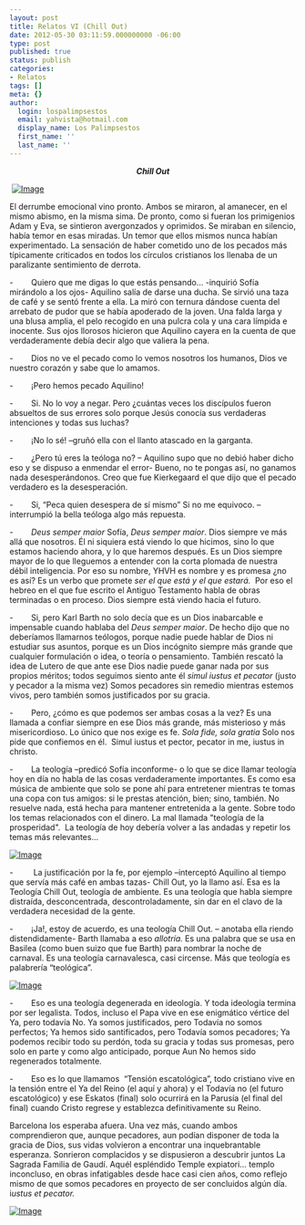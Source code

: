 ```yaml
---
layout: post
title: Relatos VI (Chill Out)
date: 2012-05-30 03:11:59.000000000 -06:00
type: post
published: true
status: publish
categories:
- Relatos
tags: []
meta: {}
author:
  login: lospalimpsestos
  email: yahvista@hotmail.com
  display_name: Los Palimpsestos
  first_name: ''
  last_name: ''
---
```

<p align="center"><em><strong>Chill Out</strong></em></p>
<p> <a href="http://lospalimpsestos.files.wordpress.com/2012/05/2009-08-17-kindsofcoffee.jpg"><img class="size-full wp-image aligncenter" src="{{ site.baseurl }}/assets/2009-08-17-kindsofcoffee.jpg" alt="Image" /></a></p>
<p>El derrumbe emocional vino pronto. Ambos se miraron, al amanecer, en el mismo abismo, en la misma sima. De pronto, como si fueran los primigenios Adam y Eva, se sintieron avergonzados y oprimidos. Se miraban en silencio, había temor en esas miradas. Un temor que ellos mismos nunca habían experimentado. La sensación de haber cometido uno de los pecados más típicamente criticados en todos los círculos cristianos los llenaba de un paralizante sentimiento de derrota. </p>
<p>-        Quiero que me digas lo que estás pensando… -inquirió Sofía mirándolo a los ojos- Aquilino salía de darse una ducha. Se sirvió una taza de café y se sentó frente a ella. La miró con ternura dándose cuenta del arrebato de pudor que se había apoderado de la joven. Una falda larga y una blusa amplia, el pelo recogido en una pulcra cola y una cara límpida e inocente. Sus ojos llorosos hicieron que Aquilino cayera en la cuenta de que verdaderamente debía decir algo que valiera la pena.</p>
<p>-        Dios no ve el pecado como lo vemos nosotros los humanos, Dios ve nuestro corazón y sabe que lo amamos.</p>
<p>-        ¡Pero hemos pecado Aquilino!</p>
<p>-        Si. No lo voy a negar. Pero ¿cuántas veces los discípulos fueron absueltos de sus errores solo porque Jesús conocía sus verdaderas intenciones y todas sus luchas?</p>
<p>-        ¡No lo sé! –gruñó ella con el llanto atascado en la garganta.</p>
<p>-        ¿Pero tú eres la teóloga no? – Aquilino supo que no debió haber dicho eso y se dispuso a enmendar el error- Bueno, no te pongas así, no ganamos nada desesperándonos. Creo que fue Kierkegaard el que dijo que el pecado verdadero es la desesperación.</p>
<p>-        Si, “Peca quien desespera de sí mismo” Si no me equivoco. –interrumpió la bella teóloga algo más repuesta.</p>
<p>-        <em>Deus semper maior</em> Sofía, <em>Deus semper maior</em>. Dios siempre ve más allá que nosotros. Él ni siquiera está viendo lo que hicimos, sino lo que estamos haciendo ahora, y lo que haremos después. Es un Dios siempre mayor de lo que lleguemos a entender con la corta plomada de nuestra débil inteligencia. Por eso su nombre, YHVH es nombre y es promesa ¿no es así? Es un verbo que promete <em>ser el que está y el que estará. </em> Por eso el hebreo en el que fue escrito el Antiguo Testamento habla de obras terminadas o en proceso. Dios siempre está viendo hacia el futuro.</p>
<p>-        Si, pero Karl Barth no solo decía que es un Dios inabarcable e impensable cuando hablaba del <em>Deus semper maior</em>. De hecho dijo que no deberíamos llamarnos teólogos, porque nadie puede hablar de Dios ni estudiar sus asuntos, porque es un Dios incógnito siempre más grande que cualquier formulación o idea, o teoría o pensamiento. También rescató la idea de Lutero de que ante ese Dios nadie puede ganar nada por sus propios méritos; todos seguimos siento ante él <em>simul iustus et pecator </em>(justo y pecador a la misma vez) Somos pecadores sin remedio mientras estemos vivos, pero también somos justificados por su gracia.</p>
<p>-        Pero, ¿cómo es que podemos ser ambas cosas a la vez? Es una llamada a confiar siempre en ese Dios más grande, más misterioso y más misericordioso. Lo único que nos exige es fe. <em>Sola fide, sola gratia </em>Solo nos pide que confiemos en él.  Simul iustus et pector, pecator in me, iustus in christo.</p>
<p>-        La teología –predicó Sofía inconforme- o lo que se dice llamar teología hoy en día no habla de las cosas verdaderamente importantes. Es como esa música de ambiente que solo se pone ahí para entretener mientras te tomas una copa con tus amigos: si le prestas atención, bien; sino, también. No resuelve nada, está hecha para mantener entretenida a la gente. Sobre todo los temas relacionados con el dinero. La mal llamada "teología de la prosperidad".  La teología de hoy debería volver a las andadas y repetir los temas más relevantes…</p>
<p><a href="http://lospalimpsestos.files.wordpress.com/2012/05/20081020-0x0_10600151.jpg"><img class="size-full wp-image aligncenter" src="{{ site.baseurl }}/assets/20081020-0x0_10600151.jpg" alt="Image" /></a></p>
<p>-         La justificación por la fe, por ejemplo –interceptó Aquilino al tiempo que servía más café en ambas tazas- Chill Out, yo la llamo así. Esa es la Teología Chill Out, teología de ambiente. Es una teología que habla siempre distraída, desconcentrada, descontroladamente, sin dar en el clavo de la verdadera necesidad de la gente.</p>
<p>-        ¡Ja!, estoy de acuerdo, es una teología Chill Out. – anotaba ella riendo distendidamente- Barth llamaba a eso <em>allotría. </em>Es una palabra que se usa en Basilea (como buen suizo que fue Barth) para nombrar la noche de carnaval. Es una teología carnavalesca, casi circense. Más que teología es palabrería “teológica”.</p>
<p><a href="http://lospalimpsestos.files.wordpress.com/2012/05/cl94_f_only.jpg"><img class="size-full wp-image aligncenter" src="{{ site.baseurl }}/assets/cl94_f_only.jpg" alt="Image" /></a></p>
<p>-        Eso es una teología degenerada en ideología. Y toda ideología termina por ser legalista. Todos, incluso el Papa vive en ese enigmático vértice del Ya, pero todavía No. Ya somos justificados, pero Todavía no somos perfectos; Ya hemos sido santificados, pero Todavía somos pecadores; Ya podemos recibir todo su perdón, toda su gracia y todas sus promesas, pero solo en parte y como algo anticipado, porque Aun No hemos sido regenerados totalmente.</p>
<p>-        Eso es lo que llamamos  “Tensión escatológica”, todo cristiano vive en la tensión entre el Ya del Reino (el aquí y ahora) y el Todavía no (el futuro escatológico) y ese Eskatos (final) solo ocurrirá en la Parusía (el final del final) cuando Cristo regrese y establezca definitivamente su Reino.</p>
<p>Barcelona los esperaba afuera. Una vez más, cuando ambos comprendieron que, aunque pecadores, aun podían disponer de toda la gracia de Dios, sus vidas volvieron a encontrar una inquebrantable esperanza. Sonrieron complacidos y se dispusieron a descubrir juntos La Sagrada Familia de Gaudí. Aquél espléndido Temple expiatori… templo inconcluso, en obras infatigables desde hace casi cien años, como reflejo mismo de que somos pecadores en proyecto de ser concluidos algún día. i<em>ustus et pecator. </em></p>
<p><a href="http://lospalimpsestos.files.wordpress.com/2012/05/gaudi_sagrada_familia_barcelona.jpg"><img class="size-full wp-image aligncenter" src="{{ site.baseurl }}/assets/gaudi_sagrada_familia_barcelona.jpg" alt="Image" /></a></p>
